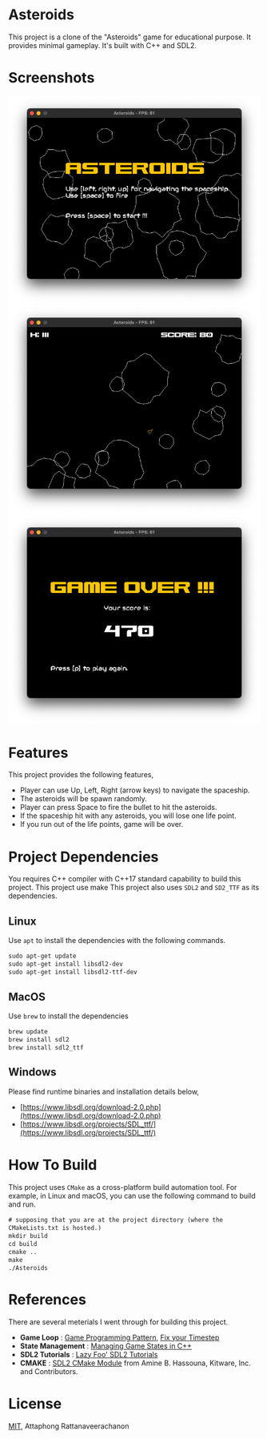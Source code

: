# Asteroids
This project is a clone of the "Asteroids" game for educational purpose. It provides minimal gameplay. It's built with C++ and SDL2.
# Screenshots
![Introduction Scene](https://github.com/detohm/asteroids/blob/main/docs/assets/1-intro.png?raw=true)
![Gameplay Scene](https://github.com/detohm/asteroids/blob/main/docs/assets/2-gameplay.png?raw=true)
![GameOver Scene](https://github.com/detohm/asteroids/blob/main/docs/assets/3-gameover.png?raw=true)

# Features
This project provides the following features,
- Player can use Up, Left, Right (arrow keys) to navigate the spaceship.
- The asteroids will be spawn randomly.
- Player can press Space to fire the bullet to hit the asteroids.
- If the spaceship hit with any asteroids, you will lose one life point.
- If you run out of the life points, game will be over.
# Project Dependencies
You requires C++ compiler with C++17 standard capability to build this project. This project use make This project also uses `SDL2` and `SD2_TTF` as its dependencies.
## Linux
Use `apt` to install the dependencies with the following commands.
```shell
sudo apt-get update
sudo apt-get install libsdl2-dev
sudo apt-get install libsdl2-ttf-dev
```
## MacOS
Use `brew` to install the dependencies
```shell
brew update
brew install sdl2
brew install sdl2_ttf
```
## Windows
Please find runtime binaries and installation details below,
- [https://www.libsdl.org/download-2.0.php](https://www.libsdl.org/download-2.0.php)
- [https://www.libsdl.org/projects/SDL_ttf/](https://www.libsdl.org/projects/SDL_ttf/)

# How To Build
This project uses `CMake` as a cross-platform build automation tool. For example, in Linux and macOS, you can use the following command to build and run.
```shell
# supposing that you are at the project directory (where the CMakeLists.txt is hosted.)
mkdir build
cd build
cmake ..
make
./Asteroids
```
# References
There are several meterials I went through for building this project.
- **Game Loop** : [Game Programming Pattern](https://gameprogrammingpatterns.com/game-loop.html), [Fix your Timestep](https://gafferongames.com/post/fix_your_timestep/)
- **State Management** : [Managing Game States in C++](http://gamedevgeek.com/tutorials/managing-game-states-in-c/)
- **SDL2 Tutorials** : [Lazy Foo' SDL2 Tutorials](https://lazyfoo.net/tutorials/SDL/)
- **CMAKE** : [SDL2 CMake Module](https://github.com/aminosbh/sdl2-cmake-modules) from Amine B. Hassouna, Kitware, Inc. and Contributors.
# License
[MIT](https://github.com/detohm/asteroids/blob/main/LICENSE), Attaphong Rattanaveerachanon